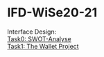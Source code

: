 # IFD-WiSe20-21
Interface Design:
<br><a href="https://anastasiahirt.github.io/IFD-WiSe20-21/task0/task0.html"> Task0: SWOT-Analyse</a>
<br><a href="https://anastasiahirt.github.io/IFD-WiSe20-21/task1/TheWalletProject.pdf"> Task1: The Wallet Project</a>
